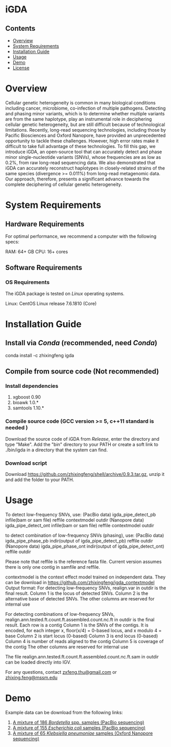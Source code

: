 # iGDA

## Contents

- [Overview](#overview)
- [System Requirements](#system-requirements)
- [Installation Guide](#installation-guide)
- [Usage](#usage)
- [Demo](#demo)
- [License](./LICENSE)

# Overview 
Cellular genetic heterogeneity is common in many biological conditions including cancer, microbiome, co-infection of multiple pathogens. Detecting and phasing minor variants, which is to determine whether multiple variants are from the same haplotype, play an instrumental role in deciphering cellular genetic heterogeneity, but are still difficult because of technological limitations. Recently, long-read sequencing technologies, including those by Pacific Biosciences and Oxford Nanopore, have provided an unprecedented opportunity to tackle these challenges. However, high error rates make it difficult to take full advantage of these technologies. To fill this gap, we introduce iGDA, an open-source tool that can accurately detect and phase minor single-nucleotide variants (SNVs), whose frequencies are as low as 0.2%, from raw long-read sequencing data. We also demonstrated that iGDA can accurately reconstruct haplotypes in closely-related strains of the same species (divergence >= 0.011%) from long-read metagenomic data. Our approach, therefore, presents a significant advance towards the complete deciphering of cellular genetic heterogeneity. 

# System Requirements

## Hardware Requirements

For optimal performance, we recommend a computer with the following specs:

RAM: 64+ GB
CPU: 16+ cores

## Software Requirements

### OS Requirements

The iGDA package is tested on *Linux* operating systems.

Linux: CentOS Linux release 7.6.1810 (Core)

# Installation Guide

## Install via *Conda* (recommended, need *Conda*)
conda install -c zhixingfeng igda

## Compile from source code (Not recommended)
### Install dependencies
1. xgboost 0.90
2. bioawk 1.0.*
3. samtools 1.10.*

### Compile source code (GCC version >= 5, c++11 standard is needed )
Download the source code of iGDA from *Release*, enter the directory and type "Make". Add the "bin" directory to your PATH or create a soft link to ./bin/igda in a directory that the system can find.

### Download script 
Download https://github.com/zhixingfeng/shell/archive/0.9.3.tar.gz, unzip it and add the folder to your PATH.

# Usage 
To detect low-frequency SNVs, use:
(PacBio data) igda_pipe_detect_pb infile(bam or sam file) reffile contextmodel outdir
(Nanopore data) igda_pipe_detect_ont infile(bam or sam file) reffile contextmodel outdir

to detect combination of  low-frequency SNVs (phasing), use:
(PacBio data) igda_pipe_phase_pb indir(output of igda_pipe_detect_pb) reffile outdir
(Nanopore data) igda_pipe_phase_ont indir(output of igda_pipe_detect_ont) reffile outdir

Please note that reffile is the reference fasta file. Current version assumes there is only one contig in samfile and reffile.

contextmodel is the context effect model trained on independent data. They can be download in https://github.com/zhixingfeng/igda_contextmodel
Output format:
For detecting low-frequency SNVs, realign.var in outdir is the final result.
Column 1 is the locus of detected SNVs.
Column 2 is the alternative base of detected SNVs.
The other columns are reserved for internal use

For detecting combinations of low-frequency SNVs, realign.ann.tested.ft.count.ft.assembled.count.nc.ft in outdir is the final result.
Each row is a contig
Column 1 is the SNVs of the contigs. It is encoded, for each integer x, floor(x/4) = 0-based locus, and x modulo 4 = base
Column 2 is start locus (0-based)
Column 3 is end locus (0-based)
Column 4 is number of reads aligned to the contig
Column 5 is coverage of the contig
The other columns are reserved for internal use

The file realign.ann.tested.ft.count.ft.assembled.count.nc.ft.sam in outdir can be loaded directly into IGV.

For any questions, contact zxfeng.thu@gmail.com or zhixing.feng@mssm.edu

# Demo

Example data can be download from the following links:

1. [A mixture of 186 *Bordetella* spp. samples (PacBio sequencing)](https://www.dropbox.com/sh/uusx8modggni96m/AAAxjKEa7YdG-HYpKnzousKBa?dl=0)
2. [A mixture of 155 *Escherichia coli* samples (PacBio sequencing)](https://www.dropbox.com/sh/uusx8modggni96m/AAAxjKEa7YdG-HYpKnzousKBa?dl=0)
3. [A mixture of 65 *Klebsiella pneumoniae* samples (Oxford Nanopore sequencing)](https://www.dropbox.com/sh/uusx8modggni96m/AAAxjKEa7YdG-HYpKnzousKBa?dl=0)



